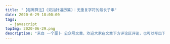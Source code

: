 ```yaml
---
title: "【每周算法】(双指针遍历篇)：无重复字符的最长子串"
date: 2020-6-29 18:00:00
tags:
  - javascript
topImg: 2020-06-29.png
description: "来自 一个歪卜 公众号文章，欢迎大家在文章下方评论区评论，也可以写出下周题目的解题思路哦～"
---
```

